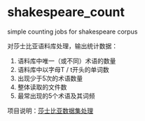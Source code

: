 # shakespeare_count
simple counting jobs for shakespeare corpus</br>

对莎士比亚语料库处理，输出统计数据：
1. 语料库中唯一（或不同）术语的数量
2. 语料库中以字母T / t开头的单词数
3. 出现少于5次的术语数量
4. 整体读取的文件数
5. 最常出现的5个术语及其词频

项目说明：[莎士比亚数据集处理](https://blog.csdn.net/qq_41733192/article/details/118669539)
